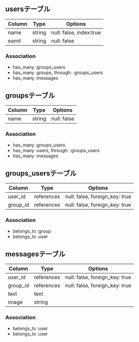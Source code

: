
## usersテーブル

|Column|Type|Options|
|------|----|-------|
|name|string|null: false, index:true|
|eamil|string|null: false|

### Association
- has_many :groups_users
- has_many :groups, through: :groups_users
- has_many :messages

## groupsテーブル

|Column|Type|Options|
|------|----|-------|
|name|string|null: false|


### Association
- has_many :groups_users
- has_many :users, through: :groups_users
- has_many :messages

## groups_usersテーブル

|Column|Type|Options|
|------|----|-------|
|user_id|references|null: false, foreign_key: true|
|group_id|references|null: false, foreign_key: true|

### Association
- belongs_to :group
- belongs_to :user

## messagesテーブル

|Column|Type|Options|
|------|----|-------|
|user_id|references|null: false, foreign_key: true|
|group_id|references|null: false, foreign_key: true|
|text|text||
|image|string||

### Association
- belongs_to :user
- belongs_to :user